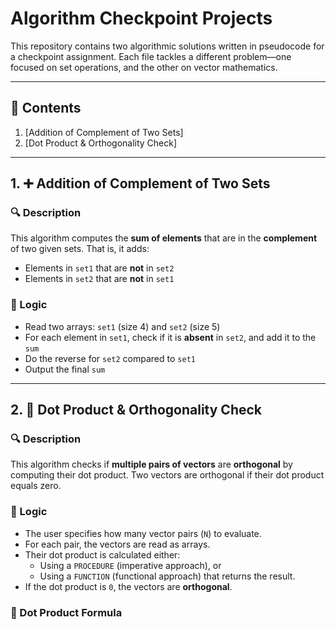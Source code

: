 # Algorithm Checkpoint Projects

This repository contains two algorithmic solutions written in pseudocode for a checkpoint assignment. Each file tackles a different problem—one focused on set operations, and the other on vector mathematics.

---

## 📘 Contents

1. [Addition of Complement of Two Sets]
2. [Dot Product & Orthogonality Check]

---

## 1. ➕ Addition of Complement of Two Sets

### 🔍 Description

This algorithm computes the **sum of elements** that are in the **complement** of two given sets. That is, it adds:
- Elements in `set1` that are **not** in `set2`
- Elements in `set2` that are **not** in `set1`

### 🧮 Logic
- Read two arrays: `set1` (size 4) and `set2` (size 5)
- For each element in `set1`, check if it is **absent** in `set2`, and add it to the `sum`
- Do the reverse for `set2` compared to `set1`
- Output the final `sum`



---

## 2. 🔗 Dot Product & Orthogonality Check

### 🔍 Description

This algorithm checks if **multiple pairs of vectors** are **orthogonal** by computing their dot product. Two vectors are orthogonal if their dot product equals zero.

### 🧮 Logic
- The user specifies how many vector pairs (`N`) to evaluate.
- For each pair, the vectors are read as arrays.
- Their dot product is calculated either:
  - Using a `PROCEDURE` (imperative approach), or
  - Using a `FUNCTION` (functional approach) that returns the result.
- If the dot product is `0`, the vectors are **orthogonal**.

### 🧪 Dot Product Formula
